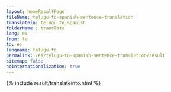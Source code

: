 ```yaml
---
layout: homeResultPage
fileName: telugu-to-spanish-sentence-translation
translatein: telugu_to_spanish
folderName : translate
lang: es
from: te
to: es
langname: telugu-to
permalink: /es/telugu-to-spanish-sentence-translation/result
sitemap: false
nointernationalization: true
---
```

{% include result/translateinto.html %}

<script src="/js/result/translation.js" data-foldername="{{page.folderName}}" data-lang="{{page.lang}}"></script>

